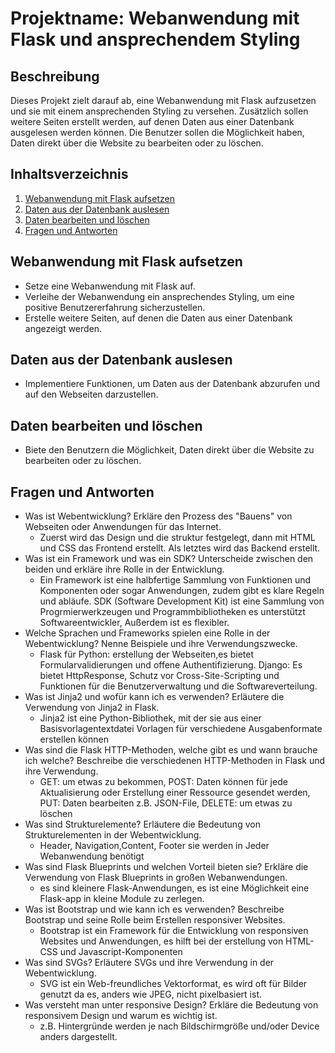 # Projektname: Webanwendung mit Flask und ansprechendem Styling

## Beschreibung
Dieses Projekt zielt darauf ab, eine Webanwendung mit Flask aufzusetzen und sie mit einem ansprechenden Styling zu versehen. Zusätzlich sollen weitere Seiten erstellt werden, auf denen Daten aus einer Datenbank ausgelesen werden können. Die Benutzer sollen die Möglichkeit haben, Daten direkt über die Website zu bearbeiten oder zu löschen.

## Inhaltsverzeichnis
1. [Webanwendung mit Flask aufsetzen](#webanwendung-mit-flask-aufsetzen)
2. [Daten aus der Datenbank auslesen](#daten-aus-der-datenbank-auslesen)
3. [Daten bearbeiten und löschen](#daten-bearbeiten-und-löschen)
4. [Fragen und Antworten](#fragen-und-antworten)

## Webanwendung mit Flask aufsetzen
- Setze eine Webanwendung mit Flask auf.
- Verleihe der Webanwendung ein ansprechendes Styling, um eine positive Benutzererfahrung sicherzustellen.
- Erstelle weitere Seiten, auf denen die Daten aus einer Datenbank angezeigt werden.

## Daten aus der Datenbank auslesen
- Implementiere Funktionen, um Daten aus der Datenbank abzurufen und auf den Webseiten darzustellen.

## Daten bearbeiten und löschen
- Biete den Benutzern die Möglichkeit, Daten direkt über die Website zu bearbeiten oder zu löschen.

## Fragen und Antworten
- Was ist Webentwicklung? Erkläre den Prozess des "Bauens" von Webseiten oder Anwendungen für das Internet.
    - Zuerst wird das Design und die struktur festgelegt, dann mit HTML und CSS das Frontend erstellt. Als letztes wird das Backend erstellt.   
- Was ist ein Framework und was ein SDK? Unterscheide zwischen den beiden und erkläre ihre Rolle in der Entwicklung.
    - Ein Framework ist eine halbfertige Sammlung von Funktionen und Komponenten oder sogar Anwendungen, zudem gibt es klare Regeln und abläufe.
    SDK (Software Development Kit) ist eine Sammlung von Progrmierwerkzeugen und Programmbibliotheken es unterstützt Softwareentwickler, Außerdem ist es flexibler. 
- Welche Sprachen und Frameworks spielen eine Rolle in der Webentwicklung? Nenne Beispiele und ihre Verwendungszwecke.
    - Flask für Python: erstellung der Webseiten,es bietet Formularvalidierungen und offene Authentifizierung. Django: Es bietet HttpResponse, Schutz vor Cross-Site-Scripting und Funktionen für die Benutzerverwaltung und die Softwareverteilung. 
- Was ist Jinja2 und wofür kann ich es verwenden? Erläutere die Verwendung von Jinja2 in Flask.
    - Jinja2 ist eine Python-Bibliothek, mit der sie aus einer Basisvorlagentextdatei Vorlagen für verschiedene Ausgabenformate erstellen können 
- Was sind die Flask HTTP-Methoden, welche gibt es und wann brauche ich welche? Beschreibe die verschiedenen HTTP-Methoden in Flask und ihre Verwendung.
    - GET: um etwas zu bekommen, POST: Daten können für jede Aktualisierung oder Erstellung einer Ressource gesendet werden, PUT: Daten bearbeiten z.B. JSON-File, DELETE: um etwas zu löschen
- Was sind Strukturelemente? Erläutere die Bedeutung von Strukturelementen in der Webentwicklung.
    - Header, Navigation,Content, Footer sie werden in Jeder Webanwendung benötigt 
- Was sind Flask Blueprints und welchen Vorteil bieten sie? Erkläre die Verwendung von Flask Blueprints in großen Webanwendungen.
    - es sind kleinere Flask-Anwendungen, es ist eine Möglichkeit eine Flask-app in kleine Module zu zerlegen. 
- Was ist Bootstrap und wie kann ich es verwenden? Beschreibe Bootstrap und seine Rolle beim Erstellen responsiver Websites.
    - Bootstrap ist ein Framework für die Entwicklung von responsiven Websites und Anwendungen, es hilft bei der erstellung von HTML- CSS und Javascript-Komponenten
- Was sind SVGs? Erläutere SVGs und ihre Verwendung in der Webentwicklung.
    - SVG ist ein Web-freundliches Vektorformat, es wird oft für Bilder genutzt da es, anders wie JPEG, nicht pixelbasiert ist. 
- Was versteht man unter responsive Design? Erkläre die Bedeutung von responsivem Design und warum es wichtig ist.
    - z.B. Hintergründe werden je nach Bildschirmgröße und/oder Device anders dargestellt. 
